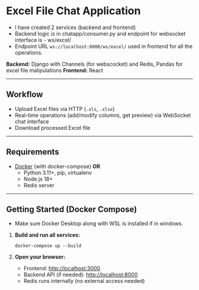# Excel File Chat Application

- I have created 2 services (backend and frontend)
- Backend logic is in chatapp/consumer.py and endpoint for websocket interface is - ws/excel/
- Endpoint URL ```ws://localhost:8000/ws/excel/``` used in frontend for all the operations.

**Backend:** Django with Channels (for webscocket) and Redis, Pandas for excel file malipulations
**Frontend:** React 

---

## Workflow

- Upload Excel files via HTTP (`.xls`, `.xlsx`)
- Real-time operations (add/modify columns, get preview) via WebSocket chat interface
- Download processed Excel file

---

## Requirements

- [Docker](https://www.docker.com/) (with docker-compose) **OR**
  - Python 3.11+, pip, virtualenv
  - Node.js 18+
  - Redis server

---

## Getting Started (Docker Compose)

- Make sure Docker Desktop along with WSL is installed if in windows.

1. **Build and run all services:**
    ```
    docker-compose up --build
    ```

2. **Open your browser:**
    - Frontend: [http://localhost:3000](http://localhost:3000)
    - Backend API (if needed): [http://localhost:8000](http://localhost:8000)
    - Redis runs internally (no external access needed)



